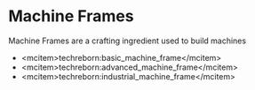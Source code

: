 # Machine Frames

Machine Frames are a crafting ingredient used to build machines

- \<mcitem\>techreborn:basic_machine_frame\</mcitem\>
- \<mcitem\>techreborn:advanced_machine_frame\</mcitem\>
- \<mcitem\>techreborn:industrial_machine_frame\</mcitem\>
